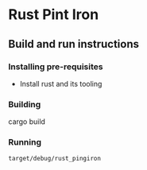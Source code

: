 # Rust Pint Iron

## Build and run instructions

### Installing pre-requisites

- Install rust and its tooling

### Building

cargo build

### Running

```bash
target/debug/rust_pingiron
```
